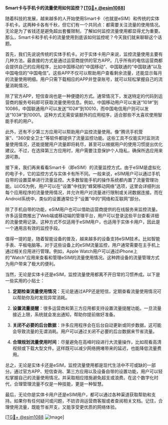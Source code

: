 **Smart卡与手机卡的流量使用如何监控？[[TG💪+ @esim1088](https://t.me/s/esim1088)]**

随着科技的发展，越来越多的人开始使用Smart卡（也就是eSIM）和传统的实体手机卡。这两种卡各有千秋，但它们有一个共同点：都需要关注流量的使用情况。无论是为了省钱还是避免超出套餐限制，了解如何监控流量使用都显得尤为重要。那么，Smart卡和手机卡的流量使用到底该如何监控呢？今天我们就来聊聊这个话题。

首先，我们先说说传统的实体手机卡。对于实体卡用户来说，监控流量使用主要有几种方法。最直接的方式是通过运营商提供的官方APP。几乎所有的电信运营商都会提供自己的应用程序，比如中国移动的“中国移动”、中国联通的“中国联通”以及中国电信的“中国电信”。这些APP不仅可以帮助用户查看剩余流量，还能显示每月的流量使用明细。用户只需下载相应的APP并登录账号，就可以轻松掌握自己的流量消耗情况。

除了官方APP，短信查询也是一种便捷的方式。通常情况下，发送特定的代码到运营商的服务号码即可获取流量使用信息。例如，中国移动用户可以发送“101#”到10086，中国联通用户可以发送“102#”到10010，而中国电信用户则可以发送“103#”到10001。这种方式无需安装额外的应用程序，适合那些不太喜欢使用智能手机的用户。

此外，还有不少第三方应用可以帮助用户监控流量使用。像“腾讯手机管家”、“360安全卫士”等软件都提供了流量监控功能。这些工具不仅能实时监测流量使用情况，还能提醒用户流量即将耗尽，甚至可以根据用户的使用习惯提出优化建议。不过，在选择第三方应用时，用户需要注意保护个人隐私，确保所选应用来源可靠。

接下来，我们再来看看Smart卡（即eSIM）的流量监控方式。由于eSIM是虚拟化的电子卡，它的监控方式与实体卡有所不同。一般来说，eSIM用户可以通过手机自带的设置菜单进行流量监控。大多数智能手机的操作系统都内置了流量管理功能。以iOS为例，用户可以在“设置”中找到“蜂窝移动网络”选项，这里会详细列出每个应用程序的流量使用情况，并允许用户对流量进行限制或关闭数据连接。而在Android系统中，类似的设置通常位于“设置”中的“网络和互联网”部分。

除了手机自带的功能，eSIM用户也可以借助运营商提供的在线服务来监控流量。许多运营商推出了Web端或移动端的管理平台，用户可以登录这些平台查看详细的流量使用记录。这种方式不仅适用于eSIM用户，也适用于实体卡用户，因此是一个通用且有效的监控手段。

值得一提的是，随着智能设备的普及，越来越多的设备支持eSIM技术。比如智能手表、平板电脑等。对于这些设备上的eSIM流量监控，用户通常需要在主手机上通过相关应用进行管理。例如，Apple Watch用户可以通过iPhone上的“Watch”应用来查看和管理eSIM的流量使用情况。这种跨设备的流量管理方式为用户带来了极大的便利。

当然，无论是实体卡还是eSIM，监控流量使用都离不开日常的习惯养成。以下是一些实用的小贴士：

1. **定期检查流量使用情况**：无论是通过APP还是短信，定期查看流量使用情况可以帮助你及时发现异常消耗。
   
2. **设置流量提醒**：很多运营商和第三方应用都支持设置流量提醒功能。一旦流量接近上限，系统就会发出通知，帮助你提前做好准备。

3. **关闭不必要的后台数据**：许多应用程序会在后台自动更新或同步数据，这可能会导致流量的无谓消耗。用户可以通过关闭不必要的后台数据来节省流量。

4. **合理规划流量使用时间**：尽量避免在高峰时段进行大流量操作，比如观看高清视频或下载大型文件。这样既可以减少网络拥堵带来的延迟，也能降低流量费用。

总之，无论是实体卡还是eSIM，监控流量使用都是现代生活中不可或缺的一部分。通过官方APP、短信查询、第三方应用以及设备自带的设置功能，用户可以轻松掌握自己的流量使用情况，并采取相应措施避免超支或浪费。在这个数字化时代，合理管理流量不仅是一种技能，更是一种智慧。

最后，无论你是实体卡用户还是eSIM用户，都可以通过各种渠道获取帮助和支持。如果你有任何疑问或问题，不妨咨询运营商客服或者查阅相关文档。记住，合理使用流量，既能节省开支，又能享受更优质的网络体验。

[[TG💪+ @esim1088](https://t.me/s/esim1088) ![Image](https://i.postimg.cc/4NQfJmqS/Snipaste-2025-05-13-00-14-12.png)]